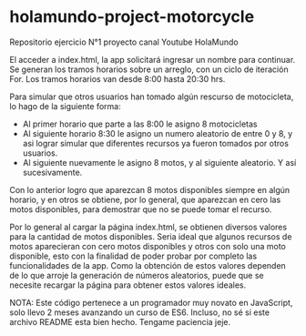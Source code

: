 # holamundo-project-motorcycle
Repositorio ejercicio N°1 proyecto canal Youtube HolaMundo

El acceder a index.html, la app solicitará ingresar un nombre para continuar.
Se generan los tramos horarios sobre un arreglo, con un ciclo de iteración For.
Los tramos horarios van desde 8:00 hasta 20:30 hrs.

Para simular que otros usuarios han tomado algún rescurso de motocicleta, lo hago de la siguiente forma:
  - Al primer horario que parte a las 8:00 le asigno 8 motocicletas
  - Al siguiente horario 8:30 le asigno un numero aleatorio de entre 0 y 8, y asi lograr simular que diferentes recursos ya fueron tomados por otros usuarios.
  - Al siguiente nuevamente le asigno 8 motos, y al siguiente aleatorio. Y así sucesivamente.

Con lo anterior logro que aparezcan 8 motos disponibles siempre en algún horario, y en otros se obtiene, por lo general, que aparezcan en cero las motos disponibles, para demostrar que no se puede tomar el recurso.

Por lo general al cargar la página index.html, se obtienen diversos valores para la cantidad de motos disponibles. Seria ideal que algunos recursos de motos aparecieran con cero motos disponibles y otros con solo una moto disponible, esto con la finalidad de poder probar por completo las funcionalidades de la app. Como la obtención de estos valores dependen de lo que arroje la generación de números aleatorios, puede que se necesite recargar la página para obtener estos valores ideales.

NOTA: Este código pertenece a un programador muy novato en JavaScript, solo llevo 2 meses avanzando un curso de ES6. Incluso, no sé si este archivo README esta bien hecho. Tengame paciencia jeje.
